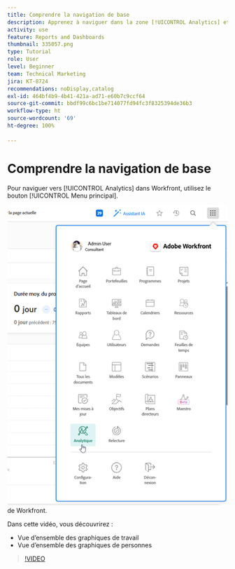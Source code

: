 ```yaml
---
title: Comprendre la navigation de base
description: Apprenez à naviguer dans la zone [!UICONTROL Analytics] et découvrez une vue d’ensemble des graphiques de travail et des graphiques de personnes dans Workfront.
activity: use
feature: Reports and Dashboards
thumbnail: 335057.png
type: Tutorial
role: User
level: Beginner
team: Technical Marketing
jira: KT-8724
recommendations: noDisplay,catalog
exl-id: 464bf4b9-4b41-421a-ad71-e60b7c9ccf64
source-git-commit: bbdf99c6bc1be714077fd94fc3f8325394de36b3
workflow-type: ht
source-wordcount: '69'
ht-degree: 100%

---
```


# Comprendre la navigation de base

Pour naviguer vers [!UICONTROL Analytics] dans Workfront, utilisez le bouton [!UICONTROL Menu principal].

![Une image de la recherche de la fonction [!UICONTROL Analytics] dans le [!UICONTROL menu principal]](assets/Navigate-NWE.png) de Workfront.

Dans cette vidéo, vous découvrirez :

* Vue d’ensemble des graphiques de travail
* Vue d’ensemble des graphiques de personnes

>[!VIDEO](https://video.tv.adobe.com/v/335057/?quality=12&learn=on&enablevpops=1)
